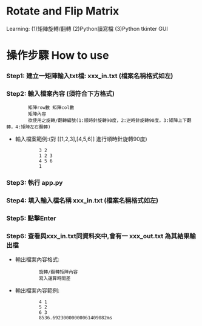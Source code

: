 # Rotate and Flip Matrix
Learning: (1)矩陣旋轉/翻轉 (2)Python讀寫檔 (3)Python tkinter GUI

# 操作步驟 How to use
### Step1: 建立一矩陣輸入txt檔: xxx_in.txt (檔案名稱格式如左)
### Step2: 輸入檔案內容 (須符合下方格式)
            矩陣row數 矩陣col數
            矩陣內容
            欲使用之旋轉/翻轉編號(1:順時針旋轉90度，2:逆時針旋轉90度，3:矩陣上下翻轉，4:矩陣左右翻轉)
- 輸入檔案範例:(對 [[1,2,3],[4,5,6]] 進行順時針旋轉90度)
```
            3 2
            1 2 3
            4 5 6
            1
```
### Step3: 執行 app.py
### Step4: 填入輸入檔名稱 xxx_in.txt (檔案名稱格式如左)
### Step5: 點擊Enter
### Step6: 查看與xxx_in.txt同資料夾中,會有一 xxx_out.txt 為其結果輸出檔
- 輸出檔案內容格式:
```
            旋轉/翻轉矩陣內容
            寫入運算時間差
```
- 輸出檔案內容範例:
```
            4 1
            5 2
            6 3
            8536.69230000000061409082ms
```
